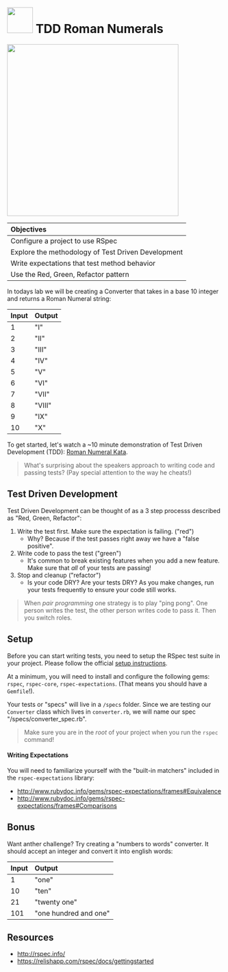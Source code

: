<!-- 
authors: @nathanallen
cohorts: 30
 -->

# <img src="https://cloud.githubusercontent.com/assets/7833470/10423298/ea833a68-7079-11e5-84f8-0a925ab96893.png" width="60"> TDD Roman Numerals

<img width="400" src="https://media.giphy.com/media/FRu9PpyFEzV7y/giphy.gif">

| Objectives |
| :---- |
|   Configure a project to use RSpec |
|   Explore the methodology of Test Driven Development |
|   Write expectations that test method behavior |
|   Use the Red, Green, Refactor pattern |


In todays lab we will be creating a Converter that takes in a base 10 integer and returns a Roman Numeral string:

| Input | Output |
| :---- | :---- |
| 1 | "I"  |
| 2 | "II" |
| 3 | "III" |
| 4 | "IV" |
| 5 | "V" |
| 6 | "VI" |
| 7 | "VII" |
| 8 | "VIII" |
| 9 | "IX" |
| 10 | "X" |

To get started, let's watch a ~10 minute demonstration of Test Driven Development (TDD): [Roman Numeral Kata](https://www.youtube.com/v/983zk0eqYLY?start=394&end=953).

> What's surprising about the speakers approach to writing code and passing tests? (Pay special attention to the way he cheats!) 

## Test Driven Development
Test Driven Development can be thought of as a 3 step processs described as "Red, Green, Refactor":

1. Write the test first. Make sure the expectation is failing. ("red")
    * Why? Because if the test passes right away we have a "false positive".
2. Write code to pass the test ("green")
    * It's common to break existing features when you add a new feature. Make sure that _all_ of your tests are passing!
3. Stop and cleanup ("refactor")
    * Is your code DRY? Are your tests DRY? As you make changes, run your tests frequently to ensure your code still works.

> When _pair programming_ one strategy is to play "ping pong". One person writes the test, the other person writes code to pass it. Then you switch roles.

## Setup
Before you can start writing tests, you need to setup the RSpec test suite in your project. Please follow the official [setup instructions](https://relishapp.com/rspec/docs/gettingstarted).

At a minimum, you will need to install and configure the following gems: `rspec`, `rspec-core`, `rspec-expectations`. (That means you should have a `Gemfile`!).

Your tests or "specs" will live in a `/specs` folder. Since we are testing our `Converter` class which lives in `converter.rb`, we will name our spec "/specs/converter_spec.rb".

> Make sure you are in the _root_ of your project when you run the `rspec` command!

#### Writing Expectations
You will need to familiarize yourself with the "built-in matchers" included in the `rspec-expectations` library:
* http://www.rubydoc.info/gems/rspec-expectations/frames#Equivalence
* http://www.rubydoc.info/gems/rspec-expectations/frames#Comparisons

## Bonus
Want anther challenge? Try creating a "numbers to words" converter. It should accept an integer and convert it into english words:

| Input | Output |
| :---- | :---- |
| 1 | "one"  |
| 10 | "ten" |
| 21 | "twenty one" |
| 101 | "one hundred and one" |

## Resources

- http://rspec.info/
- https://relishapp.com/rspec/docs/gettingstarted
